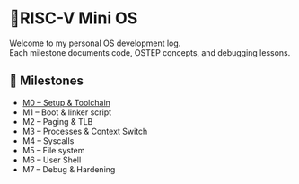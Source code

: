 # 🧩RISC-V Mini OS
Welcome to my personal OS development log.  
Each milestone documents code, OSTEP concepts, and debugging lessons.

## 🧭 Milestones
- [M0 – Setup & Toolchain](m0_setup.md)
- M1 – Boot & linker script  
- M2 – Paging & TLB  
- M3 – Processes & Context Switch  
- M4 – Syscalls  
- M5 – File system  
- M6 – User Shell  
- M7 – Debug & Hardening
